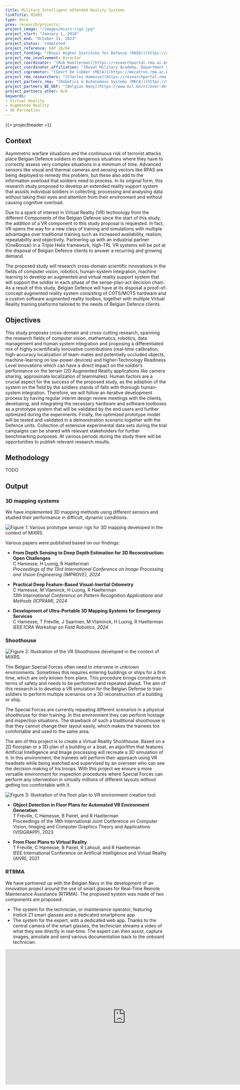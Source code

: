 ```yaml
---
title: Military Intelligent eXtended Reality Systems
linkTitle: MIXRS
type: docs
prev: research/projects/
project_image: "/images/mixrs-rigs.jpg"
project_start: "January 1, 2019"
project_end: "October 31, 2023"
project_status: 'completed'
project_reference: DAP 18/04
project_funding: "[Royal Higher Institute for Defence (RHID)](https://www.defence-institute.be/)"
project_rma_involvement: Director
project_coordinator: "[Rob Haelterman](https://researchportal.rma.ac.be/en/persons/robby-haelterman)"
project_coordinator_affiliation: "[Royal Military Academy, Department of Mathematics (MWMW)](https://researchportal.rma.ac.be/en/organisations/mathematics)"
project_copromotor: "[Geert De Cubber (MECA)](https://mecatron.rma.ac.be/index.php/people/geert-de-cubber/)"
project_rma_researchers: "[Charles Hamesse](https://researchportal.rma.ac.be/en/persons/charles-hamesse), [Timothée Freville](https://researchportal.rma.ac.be/en/persons/timoth%C3%A9e-fr%C3%A9ville)"
project_partners_rma: "[Robotics & Autonomous Systems (MECA)](https://mecatron.rma.ac.be/)"
project_partners_BE_DEF: "[Belgian Navy](https://www.mil.be/nl/over-defensie/marinecomponent/)"
project_partners_other: N/A
keywords:
- Virtual Reality
- Augmented Reality
- 3D Perception
---
```


{{< projectheader >}}


## Context
Asymmetric warfare situations and the continuous risk of terrorist attacks place Belgian Defence soldiers in dangerous situations where they have to correctly assess very complex situations in a minimum of time. Advanced sensors like visual and thermal cameras and sensing vectors like RPAS are being deployed to remedy this problem, but these also add to the information overload that soldiers need to process. In its original form, this research study proposed to develop an extended reality support system that assists individual soldiers in collecting, processing and analysing data without taking their eyes and attention from their environment and without causing cognitive overload.

Due to a spark of interest in Virtual Reality (VR) technology from the different Components of the Belgian Defense since the start of this study, the addition of a VR component to this study proposal is requested. In fact, VR opens the way for a new class of training and simulations with multiple advantages over traditional training such as increased availability, realism, repeatability and objectivity. Partnering up with an industrial partner (OneBonsai) in a Triple Helix framework, high-TRL VR systems will be put at the disposal of Belgian Defence clients to answer a recurring and growing demand.

The proposed study will research cross-domain scientific innovations in the fields of computer vision, robotics, human-system integration, machine learning to develop an augmented and virtual reality support system that will support the soldier in each phase of the sense-plan-act decision chain. As a result of this study, Belgian Defence will have at its disposal a proof-of-concept augmented reality system consisting of COTS/MOTS hardware and a custom software augmented reality toolbox, together with multiple Virtual Reality training platforms tailored to the needs of Belgian Defence clients. 

## Objectives
This study proposes cross-domain and cross-cutting research, spanning the research fields of computer vision, mathematics, robotics, data management and human system integration and proposing a differentiated mix of highly scientifically innovative contributions (real-time calibration, high-accuracy localization of team-mates and potentially occluded objects, machine-learning on low-power devices) and higher-Technology Readiness Level innovations which can have a direct impact on the soldier’s performance on the terrain (2D Augmented Reality applications like camera sharing, approximate localization of teammates). 
Human factors are a crucial aspect for the success of the proposed study, as the adoption of the system on the field by the soldiers stands of falls with thorough human-system integration. Therefore, we will follow an iterative development process by having regular interim design review meetings with the clients, developing, and integrating the necessary hardware and software toolboxes as a prototype system that will be validated by the end users and further optimized during the experiments. Finally, the optimized prototype model will be tested and validated in a demonstration scenario together with the Defence units. Collection of extensive experimental data sets during the trial campaigns can be shared with relevant stakeholders for further benchmarking purposes. At various periods during the study there will be opportunities to publish relevant research results.


## Methodology

TODO



## Output

### 3D mapping systems 


We have implemented 3D mapping methods using different sensors and studied their performance in difficult, dynamic conditions.

![](/images/mixrs-rigs.jpg "Figure 1: Various prototype sensor rigs for 3D mapping developed in the context of MIXRS.")

Various papers were published based on our findings:

- **From Depth Sensing to Deep Depth Estimation for 3D Reconstruction: Open Challenges**<br />
C Hamesse, H Luong, R Haelterman<br />
*Proceedings of the 13rd International Conference on Image Processing and Vision Engineering (IMPROVE), 2024*


- **Practical Deep Feature-Based Visual-Inertial Odometry**<br />
C Hamesse, M Vlaminck, H Luong, R Haelterman<br />
*13th International Conference on Pattern Recognition Applications and Methods (ICPRAM), 2024*


- **Development of Ultra-Portable 3D Mapping Systems for Emergency Services**<br />
C Hamesse, T Fréville, J Saarinen, M Vlaminck, H Luong, R Haelterman<br />
*IEEE ICRA Workshop on Field Robotics, 2024*


### Shoothouse

![](/images/mixrs_shoothouse-2.png "Figure 2: Illustration of the VR Shoothouse developed in the context of MIXRS.")

The Belgian Special Forces often need to intervene in unknown environments. Sometimes this requires entering buildings or ships for a first time, which are only known from plans. This procedure brings constraints in terms of safety and needs to be performed and repeated ahead. The aim of this research is to develop a VR simulation for the Belgian Defense to train soldiers to perform multiple scenarios on a 3D reconstruction of a building or ship.

The Special Forces are currently repeating different scenarios in a physical shoothouse for their training. In this environment they can perform hostage and inspection situations. The drawback of such a traditional shoothouse is that they cannot change their layout easily, which makes the trainees too comfortable and used to the same area.

The aim of this project is to create a Virtual Reality Shoothouse. Based on a 2D floorplan or a 3D plan of a building or a boat, an algorithm that features Artificial Intelligence and Image processing will recreate a 3D simulation of it. In this environment, the trainees will perform their approach using VR headsets while being watched and supervised by an overseer who can see the decision making of his troops. With this project we ensure a more versatile environment for inspection procedures where Special Forces can perform any intervention in virtually millions of different layouts without getting too comfortable with it.

![](/images/mixrs_shoothouse-1.png "Figure 3: Illustration of the floor plan to VR environment creation tool.")

- **Object Detection in Floor Plans for Automated VR Environment Generation**<br />
T Fréville, C Hamesse, B Pairet, and R Haelterman<br />
Proceedings of the 18th International Joint Conference on Computer Vision, Imaging and Computer Graphics Theory and Applications (VISIGRAPP), 2023

- **From Floor Plans to Virtual Reality**<br />
T Fréville, C Hamesse, B Pairet, R Lahouli, and R Haelterman<br />
IEEE International Conference on Artificial Intelligence and Virtual Reality (AIVR), 2021


### RTRMA 




We have partnered up with the Belgian Navy in the development of an innovation project around the use of smart glasses for Real-Time Remote Maintenance Assistance (RTRMA). The proposed system was made of two components are proposed: 
- The system for the technician, or maintenance operator, featuring Iristick Z1 smart glasses and a dedicated smartphone app
- The system for the expert, with a dedicated web app. Thanks to the central camera of the smart glasses, the technician streams a video of what they see directly in real-time. The expert can then assist, capture images, annotate and send various documentation back to the onboard technician.

<iframe width="750" height="422" src="https://www.youtube.com/embed/_GyzbKarabI" title="Real-Time Remote Maintenance Assistance (RTRMA)" frameborder="0" allow="accelerometer; autoplay; clipboard-write; encrypted-media; gyroscope; picture-in-picture; web-share" referrerpolicy="strict-origin-when-cross-origin" allowfullscreen></iframe>